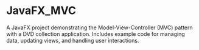 # JavaFX_MVC
A JavaFX project demonstrating the Model-View-Controller (MVC) pattern with a DVD collection application. Includes example code for managing data, updating views, and handling user interactions.
